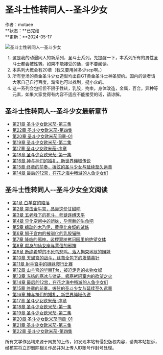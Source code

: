 # 圣斗士性转同人--圣斗少女

作者：motaee  
**状态：**已完结  
**更新：**2024-05-17  

![圣斗士性转同人--圣斗少女](https://storage/topic/20240517/c05d81bd7e664c2cc0096c518d95d1fa.jpg)

1. 这是我的动漫同人的新系列，圣斗士系列。先提醒一下，本系列所有的男性圣斗士都会被性转。如果不能接受的话，请不要阅读。
2. 本系列大概会有20章（我又要用掉多少scp啊。）
3. 所有登场的黄金圣斗少女造型均出自GT黄金圣斗士神圣契约。国内的读者请大家自己自行百度，淘宝也可以找到，挺小众的。
4. 这一系列会包括但不限于性转，乳胶，拘束，身体改造，金属，百合，异种等元素，如果大家觉得有内容不适应不能接受的话，请谅解。

## 圣斗士性转同人--圣斗少女最新章节

- [第21章 圣斗少女欧米茄-第三集](https://carlo/68393)
- [第22章 圣斗少女欧米茄-第四集](https://carlo/68394)
- [第20章 圣斗少女欧米茄间章-01](https://carlo/68392)
- [第19章 圣斗少女欧米茄-第二集](https://carlo/68391)
- [第17章 圣斗少女欧米茄-序章](https://carlo/68389)
- [第18章 圣斗少女欧米茄-第一集](https://carlo/68390)
- [第16章 神与神们的婚礼，新世界绳域传说](https://carlo/68388)
- [第15章 终章的前奏，拨弦的圣斗少女与延续至久远章](https://carlo/68387)
- [第14章 最后的12宫，在花之海中畅游的人鱼少女们](https://carlo/68386)

## 圣斗士性转同人--圣斗少女全文阅读

- [第1章 白羊宫的陷落](https://carlo/68373)
- [第2章 突击金牛宫，品尝这份甘甜吧](https://carlo/68374)
- [第3章 五老峰下的死斗，师徒连缚天平](https://carlo/68375)
- [第4章 异化空间中的姐妹，孕育新的生命吧](https://carlo/68376)
- [第5章 蠕动的木乃伊，黄泉比良坂的试炼](https://carlo/68377)
- [第6章 狮子宫内的被驯化的乳胶猫咪](https://carlo/68378)
- [第7章 降临的邪神，裟椤双树拷问园里的绝望女体](https://carlo/68379)
- [第8章 献身的仙女座与背信的邪神](https://carlo/68380)
- [第9章 断绝希望的不死鸟悲鸣，落入拘束地狱的姐妹](https://carlo/68381)
- [第10章 天蝎宫的战斗，丝茧全包下的发情毒针](https://carlo/68382)
- [第11章 射手宫中的姐妹爬行比赛](https://carlo/68383)
- [第12章 山羊宫的华丽T台，被迫走秀的衣物女奴](https://carlo/68384)
- [第13章 冻结的寒冰与锁链，极寒拷问室内的欲望之火](https://carlo/68385)
- [第14章 最后的12宫，在花之海中畅游的人鱼少女们](https://carlo/68386)
- [第15章 终章的前奏，拨弦的圣斗少女与延续至久远章](https://carlo/68387)
- [第16章 神与神们的婚礼，新世界绳域传说](https://carlo/68388)
- [第17章 圣斗少女欧米茄-序章](https://carlo/68389)
- [第18章 圣斗少女欧米茄-第一集](https://carlo/68390)
- [第19章 圣斗少女欧米茄-第二集](https://carlo/68391)
- [第20章 圣斗少女欧米茄间章-01](https://carlo/68392)
- [第21章 圣斗少女欧米茄-第三集](https://carlo/68393)
- [第22章 圣斗少女欧米茄-第四集](https://carlo/68394)

所有文学作品均来源于网友的上传，如发现本站有侵犯版权内容，请向本站投诉，经核实将立即删除相关作品并对上传人ID账号作封号处理。